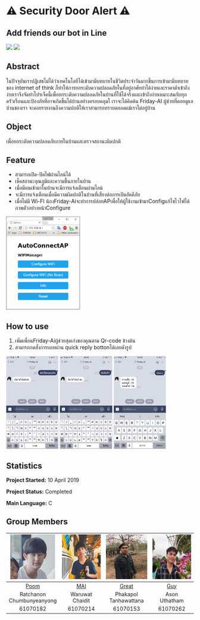 # ⚠️ Security Door Alert ⚠️
## Add friends our bot in Line
<img src="https://i.imgur.com/aIketKC.png" height="250" wigth="250">
<img src="https://scontent.fbkk5-6.fna.fbcdn.net/v/t1.15752-9/58852894_418718412241060_7010432378594131968_n.jpg?_nc_cat=102&_nc_oc=AQnkK5vNEa-1h8xd2Y75EulqQSC1bZkNGJuLJvS8rA8X_sATuNpDfLrEhG_Jruxoe3U&_nc_ht=scontent.fbkk5-6.fna&oh=41fc48757feba02549083f4245a13015&oe=5D6F4CB9" height="220" wigth="220">

## Abstract
ในปัจจุบันเราปฏิเสธไม่ได้ว่าเทคโนโลยีได้เข้ามามีบทบาทในชีวิตประจำวันมากขึ้นการเข้ามามีบทบาทของ internet of think ก็ทำให้การยกระดับความปลอดภัยในที่อยู่อาศัยทำได้ง่ายและราคาต่ำเข้าถึงง่ายเราจึงจัดทำโปรเจ็คนี้เพื่อยกระดับความปลอดภัยในบ้านที่ใช้ได้จริงและเข้าถึงง่ายเหมาะสมกับทุกครัวเรือนและป้องภัยที่อาจเกิดขึ้นได้บ้านอย่างครอบคลุมใ เราจะได้คิดค้น Friday-AI ผู้ช่วยที่คอยดูแลบ้านของเรา จะคอยรายงานถึงความปกติให้เราสามารถทราบตลอดแม้เราไม่อยู่บ้าน

## Object
เพื่อยกระดับความปลอดภัยภายในบ้านและตรวจสถานะผิดปกติ

## Feature
* สามารถเปิด-ปิดไฟผ่านไลน์ได้
* เช็คสถานะอุณภูมิและความชื้นภายในบ้าน
* เมื่อมีคนเข้ามาในบ้านจะมีการแจ้งเตือนผ่านไลน์
* จะมีการแจ้งเตือนเมื่อมีความผิดปกติในบ้านที่เสี่ยงต่อการเปิดอัคคีภัย
* เมื่อไม่มี Wi-FI น้องFriday-Aiจะทำการปล่อยAPเพื่อให้ผู้ใช้งานเข้ามาConfigแก้ไขไวไฟได้
 ภาพตัวอย่างหน้าConfigure
<img src="expic/7.png" height="250" wigth="200">

## How to use
1. เพิ่มเพื่อนFriday-Aiผู้ช่วยสุดเก่งของคุณตาม Qr-code ข้างต้น
2. สามารถกดสั่งการบอทผ่าน quick reply bottonได้เลยดังรูป
<img src="expic/1.jpg" height="250" wigth="200" >
<img src="expic/2.jpg" height="250" wigth="200" >
<img src="expic/3.jpg" height="250" wigth="200" >

## Statistics

**Project Started:** 10 April 2019


**Project Status:** Completed

**Main Language:** C

## Group Members

|<img src="member/1.png" width="120px" height="120px">|<img src="member/4.jpg" width="120px" height="120px">|<img src="member/3.png" width="120px" height="120px">|<img src="member/2.png" width="120px" height="120px">|
|:---:|:---:|:---:|:---:|
|[Poom](https://github.com/Kuroishi1221)|[MAI](https://github.com/toplordsaito)|[Great](https://github.com/Phakapol)|[Guy](https://github.com/Alhzz)|
|Ratchanon<br>Chumbunyeanyong|Waruwat<br>Chaidit|Phakapol<br>Tanhawattana|Ason<br>Uthatham|
|61070182|61070214|61070153|61070262|
